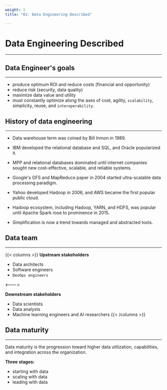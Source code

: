 ```yaml
---
weight: 1
title: "01: Data Engineering Described"

---
```


# Data Engineering Described
---

## Data Engineer's goals
---

- produce optimum ROI and reduce costs (financial and opportunity)
- reduce risk (security, data quality)
- maximize data value and utility
- must constantly optimize along the axes of cost, agility, `scalability`, simplicity, reuse, and `interoperability`.


## History of data engineering
---

- Data warehouse term was coined by Bill Inmon in 1989.

- IBM developed the relational database and SQL, and Oracle popularized it.

- MPP and relational databases dominated until internet companies sought new cost-effective, scalable, and reliable systems.

- Google's GFS and MapReduce paper in 2004 started ultra-scalable data processing paradigm.

- Yahoo developed Hadoop in 2006, and AWS became the first popular public cloud.

- Hadoop ecosystem, including Hadoop, YARN, and HDFS, was popular until Apache Spark rose to prominence in 2015.

- Simplification is now a trend towards managed and abstracted tools.

## Data team
---

{{< columns >}}
**Upstream stakeholders**
- Data architects
- Software engineers
- `DevOps engineers`

<--->

**Downstream stakeholders**
- Data scientists
- Data analysts
- Machine learning engineers and AI researchers
{{< /columns >}}

## Data maturity
---

Data maturity is the progression toward higher data utilization, capabilities, and integration across the organization.

**Three stages:**
- starting with data
- scaling with data
- leading with data
